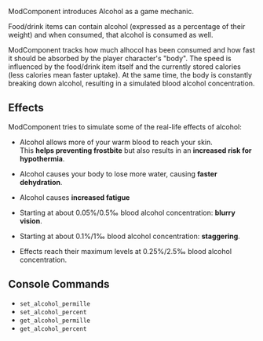 ModComponent introduces Alcohol as a game mechanic.

Food/drink items can contain alcohol (expressed as a percentage of their weight) and when consumed, that alcohol is consumed as well.

ModComponent tracks how much alhocol has been consumed and how fast it should be absorbed by the player character's "body". The speed is influenced by the food/drink item itself and the currently stored calories (less calories mean faster uptake). At the same time, the body is constantly breaking down alcohol, resulting in a simulated blood alcohol concentration.

## Effects

ModComponent tries to simulate some of the real-life effects of alcohol:

* Alcohol allows more of your warm blood to reach your skin.<br/>
This **helps preventing frostbite** but also results in an **increased risk for hypothermia**.

* Alcohol causes your body to lose more water, causing **faster dehydration**.

* Alcohol causes **increased fatigue**

* Starting at about 0.05%/0.5‰ blood alcohol concentration: **blurry vision**.

* Starting at about 0.1%/1‰ blood alcohol concentration: **staggering**.

* Effects reach their maximum levels at 0.25%/2.5‰ blood alcohol concentration.

## Console Commands

* `set_alcohol_permille`
* `set_alcohol_percent`
* `get_alcohol_permille`
* `get_alcohol_percent`